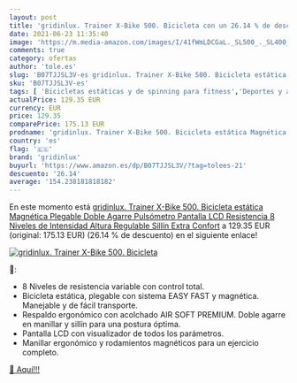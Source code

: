 ```yaml
---
layout: post
title: 'gridinlux. Trainer X-Bike 500. Bicicleta con un 26.14 % de descuento'
date: 2021-06-23 11:35:40
image: 'https://m.media-amazon.com/images/I/41fWmLDCGaL._SL500_._SL400_.jpg'
comments: true
category: ofertas
author: 'tole.es'
slug: 'B07TJJSL3V-es gridinlux. Trainer X-Bike 500. Bicicleta estática...'
sku: 'B07TJJSL3V-es'
tags: [ 'Bicicletas estáticas y de spinning para fitness','Deportes y aire libre','Fitness y ejercicio','Máquinas de cardio para fitness','bicicleta','gridinlux', ]
actualPrice: 129.35 EUR
currency: EUR
price: 129.35
comparePrice: 175.13 EUR
prodname: 'gridinlux. Trainer X-Bike 500. Bicicleta estática Magnética Plegable  Doble Agarre  Pulsómetro  Pantalla LCD  Resistencia 8 Niveles de Intensidad  Altura Regulable  Sillín Extra Confort'
country: 'es'
flag: '🇪🇸'
brand: 'gridinlux'
buyurl: 'https://www.amazon.es/dp/B07TJJSL3V/?tag=tolees-21'
descuento: '26.14'
average: '154.238181818182'
---
```


En este momento está [gridinlux. Trainer X-Bike 500. Bicicleta estática Magnética Plegable  Doble Agarre  Pulsómetro  Pantalla LCD  Resistencia 8 Niveles de Intensidad  Altura Regulable  Sillín Extra Confort](https://www.amazon.es/dp/B07TJJSL3V/?tag=tolees-21) a 129.35 EUR (original: 175.13 EUR) (26.14 %  de descuento) en el siguiente enlace!

[![gridinlux. Trainer X-Bike 500. Bicicleta](https://m.media-amazon.com/images/I/41fWmLDCGaL._SL500_._SL400_.jpg)](https://www.amazon.es/dp/B07TJJSL3V/?tag=tolees-21)

🔎:

- 8 Niveles de resistencia variable con control total.
- Bicicleta estática, plegable con sistema EASY FAST y magnética. Manejable y de fácil transporte.
- Respaldo ergonómico con acolchado AIR SOFT PREMIUM. Doble agarre en manillar y sillín para una postura óptima.
- Pantalla LCD con visualizador de todos los parámetros.
- Manillar ergonómico y rodamientos magnéticos para un ejercicio completo.

[🛒 Aquí!!!](https://www.amazon.es/dp/B07TJJSL3V/?tag=tolees-21)
